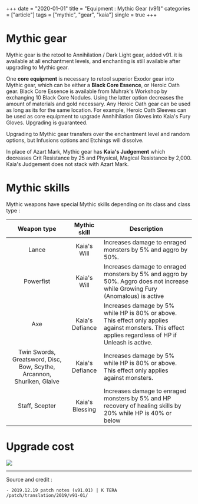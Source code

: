+++
date = "2020-01-01"
title = "Equipment : Mythic Gear (v91)"
categories = ["article"]
tags = ["mythic", "gear", "kaia"]
single = true
+++

[1]: /images/articles/mythic_table.png

# Mythic gear
Mythic gear is the retool to Annihilation / Dark Light gear, added v91. it is available at all enchantment levels, and enchanting is still available after upgrading to Mythic gear.

One **core equipment** is necessary to retool superior Exodor gear into Mythic gear, which can be either a **Black Core Essence**, or Heroic Oath gear. Black Core Essence is available from Muhrak's Workshop by exchanging 10 Black Core Nodules. Using the latter option decreases the amount of materials and gold necessary. Any Heroic Oath gear can be used as long as its for the same location. For example, Heroic Oath Sleeves can be used as core equipment to upgrade Annhihilation Gloves into Kaia's Fury Gloves. Upgrading is guaranteed.

Upgrading to Mythic gear transfers over the enchantment level and random options, but Infusions options and Etchings will dissolve.

In place of Azart Mark, Mythic gear has **Kaia's Judgement** which decreases Crit Resistance by 25 and Physical, Magical Resistance by 2,000. Kaia's Judgement does not stack with Azart Mark.

# Mythic skills
Mythic weapons have special Mythic skills depending on its class and class type :

| Weapon type | Mythic skill | Description |
| :-: | :-: | - |
| Lance | Kaia's Will | Increases damage to enraged monsters by 5% and aggro by 50%. |
| Powerfist | Kaia's Will | Increases damage to enraged monsters by 5% and aggro by 50%. Aggro does not increase while Growing Fury (Anomalous) is active |
| Axe | Kaia's Defiance | Increases damage by 5% while HP is 80% or above. This effect only applies against monsters. This effect applies regardless of HP if Unleash is active. |
| Twin Swords, Greatsword, Disc, Bow, Scythe, Arcannon, Shuriken, Glaive | Kaia's Defiance | Increases damage by 5% while HP is 80% or above. This effect only applies against monsters. |
| Staff, Scepter | Kaia's Blessing | Increases damage to enraged monsters by 5% and HP recovery of healing skills by 20% while HP is 40% or below | 

# Upgrade cost

![][1]

----

Source and credit :
```
- 2019.12.19 patch notes (v91.01) | K TERA
/patch/translation/2019/v91-01/
```